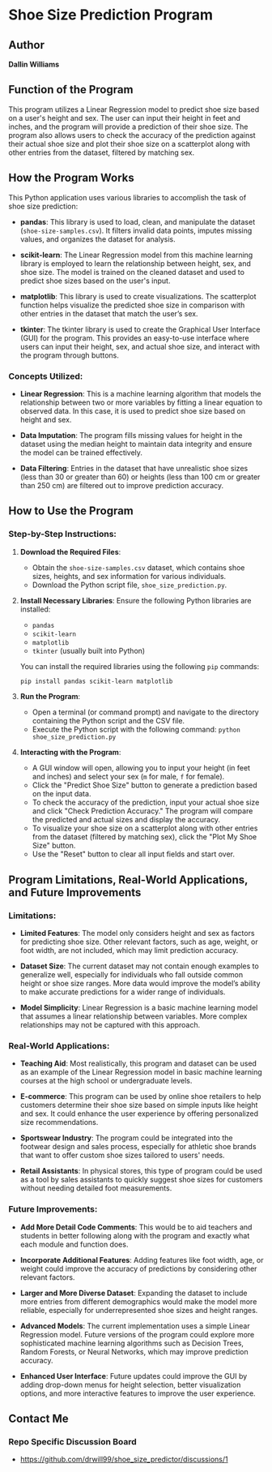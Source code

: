 # Shoe Size Prediction Program

## Author
**Dallin Williams**

## Function of the Program
This program utilizes a Linear Regression model to predict shoe size based on a user's height and sex. The user can input their height in feet and inches, and the program will provide a prediction of their shoe size. The program also allows users to check the accuracy of the prediction against their actual shoe size and plot their shoe size on a scatterplot along with other entries from the dataset, filtered by matching sex.

## How the Program Works
This Python application uses various libraries to accomplish the task of shoe size prediction:

- **pandas**: This library is used to load, clean, and manipulate the dataset (`shoe-size-samples.csv`). It filters invalid data points, imputes missing values, and organizes the dataset for analysis.
  
- **scikit-learn**: The Linear Regression model from this machine learning library is employed to learn the relationship between height, sex, and shoe size. The model is trained on the cleaned dataset and used to predict shoe sizes based on the user's input.

- **matplotlib**: This library is used to create visualizations. The scatterplot function helps visualize the predicted shoe size in comparison with other entries in the dataset that match the user’s sex.

- **tkinter**: The tkinter library is used to create the Graphical User Interface (GUI) for the program. This provides an easy-to-use interface where users can input their height, sex, and actual shoe size, and interact with the program through buttons.

### Concepts Utilized:
- **Linear Regression**: This is a machine learning algorithm that models the relationship between two or more variables by fitting a linear equation to observed data. In this case, it is used to predict shoe size based on height and sex.
  
- **Data Imputation**: The program fills missing values for height in the dataset using the median height to maintain data integrity and ensure the model can be trained effectively.
  
- **Data Filtering**: Entries in the dataset that have unrealistic shoe sizes (less than 30 or greater than 60) or heights (less than 100 cm or greater than 250 cm) are filtered out to improve prediction accuracy.

## How to Use the Program
### Step-by-Step Instructions:

1. **Download the Required Files**:
   - Obtain the `shoe-size-samples.csv` dataset, which contains shoe sizes, heights, and sex information for various individuals.
   - Download the Python script file, `shoe_size_prediction.py`.

2. **Install Necessary Libraries**:
   Ensure the following Python libraries are installed:
   - `pandas`
   - `scikit-learn`
   - `matplotlib`
   - `tkinter` (usually built into Python)

   You can install the required libraries using the following `pip` commands:
   ```bash
   pip install pandas scikit-learn matplotlib

3. **Run the Program**:
    - Open a terminal (or command prompt) and navigate to the directory containing the Python script and the CSV file.
    - Execute the Python script with the following command: `python shoe_size_prediction.py`

4. **Interacting with the Program**:
    - A GUI window will open, allowing you to input your height (in feet and inches) and select your sex (`m` for male, `f` for female).
    - Click the "Predict Shoe Size" button to generate a prediction based on the input data.
    - To check the accuracy of the prediction, input your actual shoe size and click "Check Prediction Accuracy." The program will compare the predicted and actual sizes and display the accuracy.
    - To visualize your shoe size on a scatterplot along with other entries from the dataset (filtered by matching sex), click the "Plot My Shoe Size" button.
    - Use the "Reset" button to clear all input fields and start over.

## Program Limitations, Real-World Applications, and Future Improvements
### Limitations:
-  **Limited Features**: The model only considers height and sex as factors for predicting shoe size. Other relevant factors, such as age, weight, or foot width, are not included, which may limit prediction accuracy.

- **Dataset Size**: The current dataset may not contain enough examples to generalize well, especially for individuals who fall outside common height or shoe size ranges. More data would improve the model’s ability to make accurate predictions for a wider range of individuals.

- **Model Simplicity**: Linear Regression is a basic machine learning model that assumes a linear relationship between variables. More complex relationships may not be captured with this approach.

### Real-World Applications:
- **Teaching Aid**: Most realistically, this program and dataset can be used as an example of the Linear Regression model in basic machine learning courses at the high school or undergraduate levels.

- **E-commerce**: This program can be used by online shoe retailers to help customers determine their shoe size based on simple inputs like height and sex. It could enhance the user experience by offering personalized size recommendations.

- **Sportswear Industry**: The program could be integrated into the footwear design and sales process, especially for athletic shoe brands that want to offer custom shoe sizes tailored to users' needs.

- **Retail Assistants**: In physical stores, this type of program could be used as a tool by sales assistants to quickly suggest shoe sizes for customers without needing detailed foot measurements.

### Future Improvements:
- **Add More Detail Code Comments**: This would be to aid teachers and students in better following along with the program and exactly what each module and function does.

- **Incorporate Additional Features**: Adding features like foot width, age, or weight could improve the accuracy of predictions by considering other relevant factors.

- **Larger and More Diverse Dataset**: Expanding the dataset to include more entries from different demographics would make the model more reliable, especially for underrepresented shoe sizes and height ranges.

- **Advanced Models**: The current implementation uses a simple Linear Regression model. Future versions of the program could explore more sophisticated machine learning algorithms such as Decision Trees, Random Forests, or Neural Networks, which may improve prediction accuracy.

- **Enhanced User Interface**: Future updates could improve the GUI by adding drop-down menus for height selection, better visualization options, and more interactive features to improve the user experience.

## Contact Me
### Repo Specific Discussion Board
- https://github.com/drwill99/shoe_size_predictor/discussions/1
